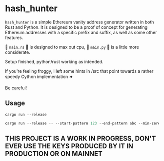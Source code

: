 # hash_hunter

`hash_hunter` is a simple Ethereum vanity address generator written in both Rust and Python. It is designed to be a proof of concept for generating Ethereum addresses with a specific prefix and suffix, as well as some other features.

🦀 `main.rs` 🦀 is designed to max out cpu, 🐍 `main.py` 🐍 is a little more considerate.

Setup finished, python/rust working as intended.

If you're feeling froggy, I left some hints in /src that point towards a rather speedy Cython implementation ⏩

Be careful!

## Usage

```rust
cargo run --release
```

```rust
cargo run --release -- --start-pattern 123 --end-pattern abc --min-zeros 5
```

## **THIS PROJECT IS A WORK IN PROGRESS, DON'T EVER USE THE KEYS PRODUCED BY IT IN PRODUCTION OR ON MAINNET**
